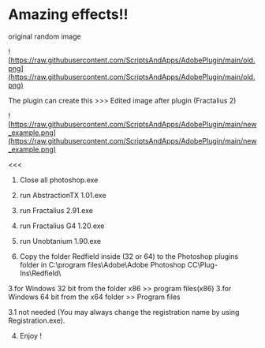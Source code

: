 
# Amazing effects!!

original random image

![https://raw.githubusercontent.com/ScriptsAndApps/AdobePlugin/main/old.png](https://raw.githubusercontent.com/ScriptsAndApps/AdobePlugin/main/old.png)

The plugin can create this >>>
Edited image after plugin (Fractalius 2)

![https://raw.githubusercontent.com/ScriptsAndApps/AdobePlugin/main/new_example.png](https://raw.githubusercontent.com/ScriptsAndApps/AdobePlugin/main/new_example.png)

<<<

1. Close all photoshop.exe

2. run AbstractionTX 1.01.exe
2. run Fractalius 2.91.exe
2. run Fractalius G4 1.20.exe
2. run Unobtanium 1.90.exe

3. Copy the folder Redfield inside (32 or 64) to the Photoshop plugins folder in
C:\program files\Adobe\Adobe Photoshop CC\Plug-Ins\Redfield\

3.for Windows 32 bit from the folder x86 >> program files(x86)
3.for Windows 64 bit from the x64 folder >> Program files

3.1 not needed (You may always change the registration name by using Registration.exe).

4. Enjoy ! 
